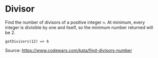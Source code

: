 # Divisor

Find the number of divisors of a positive integer `n`. At minimum, every integer is divisible by one and itself, so the minimum number returned will be 2.

`getDivisors(12) => 6`

Source: https://www.codewars.com/kata/find-divisors-number
